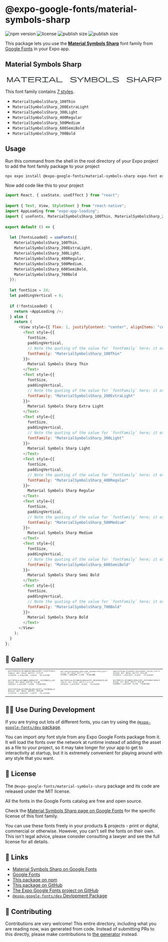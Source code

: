 # @expo-google-fonts/material-symbols-sharp

![npm version](https://flat.badgen.net/npm/v/@expo-google-fonts/material-symbols-sharp)
![license](https://flat.badgen.net/github/license/expo/google-fonts)
![publish size](https://flat.badgen.net/packagephobia/install/@expo-google-fonts/material-symbols-sharp)
![publish size](https://flat.badgen.net/packagephobia/publish/@expo-google-fonts/material-symbols-sharp)

This package lets you use the [**Material Symbols Sharp**](https://fonts.google.com/specimen/Material+Symbols+Sharp) font family from [Google Fonts](https://fonts.google.com/) in your Expo app.

## Material Symbols Sharp

![Material Symbols Sharp](./font-family.png)

This font family contains [7 styles](#-gallery).

- `MaterialSymbolsSharp_100Thin`
- `MaterialSymbolsSharp_200ExtraLight`
- `MaterialSymbolsSharp_300Light`
- `MaterialSymbolsSharp_400Regular`
- `MaterialSymbolsSharp_500Medium`
- `MaterialSymbolsSharp_600SemiBold`
- `MaterialSymbolsSharp_700Bold`

## Usage

Run this command from the shell in the root directory of your Expo project to add the font family package to your project

```sh
npx expo install @expo-google-fonts/material-symbols-sharp expo-font expo-app-loading
```

Now add code like this to your project

```js
import React, { useState, useEffect } from "react";

import { Text, View, StyleSheet } from "react-native";
import AppLoading from "expo-app-loading";
import { useFonts, MaterialSymbolsSharp_100Thin, MaterialSymbolsSharp_200ExtraLight, MaterialSymbolsSharp_300Light, MaterialSymbolsSharp_400Regular, MaterialSymbolsSharp_500Medium, MaterialSymbolsSharp_600SemiBold, MaterialSymbolsSharp_700Bold } from '@expo-google-fonts/material-symbols-sharp';

export default () => {

  let [fontsLoaded] = useFonts({
    MaterialSymbolsSharp_100Thin, 
    MaterialSymbolsSharp_200ExtraLight, 
    MaterialSymbolsSharp_300Light, 
    MaterialSymbolsSharp_400Regular, 
    MaterialSymbolsSharp_500Medium, 
    MaterialSymbolsSharp_600SemiBold, 
    MaterialSymbolsSharp_700Bold
  });

  let fontSize = 24;
  let paddingVertical = 6;

  if (!fontsLoaded) {
    return <AppLoading />;
  } else {
    return (
      <View style={{ flex: 1, justifyContent: "center", alignItems: "center" }}>
        <Text style={{
          fontSize,
          paddingVertical,
          // Note the quoting of the value for `fontFamily` here; it expects a string!
          fontFamily: "MaterialSymbolsSharp_100Thin"
        }}>
          Material Symbols Sharp Thin
        </Text>
        <Text style={{
          fontSize,
          paddingVertical,
          // Note the quoting of the value for `fontFamily` here; it expects a string!
          fontFamily: "MaterialSymbolsSharp_200ExtraLight"
        }}>
          Material Symbols Sharp Extra Light
        </Text>
        <Text style={{
          fontSize,
          paddingVertical,
          // Note the quoting of the value for `fontFamily` here; it expects a string!
          fontFamily: "MaterialSymbolsSharp_300Light"
        }}>
          Material Symbols Sharp Light
        </Text>
        <Text style={{
          fontSize,
          paddingVertical,
          // Note the quoting of the value for `fontFamily` here; it expects a string!
          fontFamily: "MaterialSymbolsSharp_400Regular"
        }}>
          Material Symbols Sharp Regular
        </Text>
        <Text style={{
          fontSize,
          paddingVertical,
          // Note the quoting of the value for `fontFamily` here; it expects a string!
          fontFamily: "MaterialSymbolsSharp_500Medium"
        }}>
          Material Symbols Sharp Medium
        </Text>
        <Text style={{
          fontSize,
          paddingVertical,
          // Note the quoting of the value for `fontFamily` here; it expects a string!
          fontFamily: "MaterialSymbolsSharp_600SemiBold"
        }}>
          Material Symbols Sharp Semi Bold
        </Text>
        <Text style={{
          fontSize,
          paddingVertical,
          // Note the quoting of the value for `fontFamily` here; it expects a string!
          fontFamily: "MaterialSymbolsSharp_700Bold"
        }}>
          Material Symbols Sharp Bold
        </Text>
      </View>
    );
  }
};
```

## 🔡 Gallery


||||
|-|-|-|
|![MaterialSymbolsSharp_100Thin](./MaterialSymbolsSharp_100Thin.ttf.png)|![MaterialSymbolsSharp_200ExtraLight](./MaterialSymbolsSharp_200ExtraLight.ttf.png)|![MaterialSymbolsSharp_300Light](./MaterialSymbolsSharp_300Light.ttf.png)||
|![MaterialSymbolsSharp_400Regular](./MaterialSymbolsSharp_400Regular.ttf.png)|![MaterialSymbolsSharp_500Medium](./MaterialSymbolsSharp_500Medium.ttf.png)|![MaterialSymbolsSharp_600SemiBold](./MaterialSymbolsSharp_600SemiBold.ttf.png)||
|![MaterialSymbolsSharp_700Bold](./MaterialSymbolsSharp_700Bold.ttf.png)||||


## 👩‍💻 Use During Development

If you are trying out lots of different fonts, you can try using the [`@expo-google-fonts/dev` package](https://github.com/expo/google-fonts/tree/master/font-packages/dev#readme).

You can import _any_ font style from any Expo Google Fonts package from it. It will load the fonts over the network at runtime instead of adding the asset as a file to your project, so it may take longer for your app to get to interactivity at startup, but it is extremely convenient for playing around with any style that you want.


## 📖 License

The `@expo-google-fonts/material-symbols-sharp` package and its code are released under the MIT license.

All the fonts in the Google Fonts catalog are free and open source.

Check the [Material Symbols Sharp page on Google Fonts](https://fonts.google.com/specimen/Material+Symbols+Sharp) for the specific license of this font family.

You can use these fonts freely in your products & projects - print or digital, commercial or otherwise. However, you can't sell the fonts on their own. This isn't legal advice, please consider consulting a lawyer and see the full license for all details.

## 🔗 Links

- [Material Symbols Sharp on Google Fonts](https://fonts.google.com/specimen/Material+Symbols+Sharp)
- [Google Fonts](https://fonts.google.com/)
- [This package on npm](https://www.npmjs.com/package/@expo-google-fonts/material-symbols-sharp)
- [This package on GitHub](https://github.com/expo/google-fonts/tree/master/font-packages/material-symbols-sharp)
- [The Expo Google Fonts project on GitHub](https://github.com/expo/google-fonts)
- [`@expo-google-fonts/dev` Devlopment Package](https://github.com/expo/google-fonts/tree/master/font-packages/dev)

## 🤝 Contributing

Contributions are very welcome! This entire directory, including what you are reading now, was generated from code. Instead of submitting PRs to this directly, please make contributions to [the generator](https://github.com/expo/google-fonts/tree/master/packages/generator) instead.
